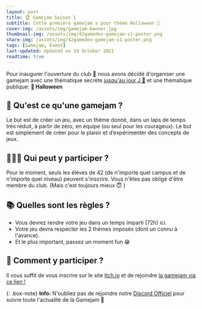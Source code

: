```yaml
---
layout: post
title: 🏆 Gamejam Saison 1
subtitle: Cette première gamejam a pour thème Halloween 🎃
cover-img: /assets/img/gamejam-banner.jpg
thumbnail-img: /assets/img/42gamedev-gamejam-s1-poster.png
share-img: /assets/img/42gamedev-gamejam-s1-poster.png
tags: [Gamejam, Event]
last-updated: Updated on 19 October 2021
readtime: true
---
```


Pour inaugurer l'ouverture du club 🎉 nous avons décidé d'organiser une gamejam avec une thématique secrète 
[jusqu'au jour J 📆](https://itch.io/jam/42gamedev-s1) et une thématique publique: **👻 Halloween**

## 👾 Qu'est ce qu'une gamejam ?
Le but est de créer un jeu, avec un thème donné, dans un laps de temps très réduit, à partir de zéro, en équipe (ou seul pour les courageux). Le but est simplement de créer pour le plaisir et d’expérimenter des concepts de jeux.

## 👩🏼‍💻 Qui peut y participer ?
Pour le moment, seuls les élèves de 42 (de n'importe quel campus et de n'importe quel niveau) peuvent s'inscrire.
Vous n'êtes pas obligé d'être membre du club. (Mais c'est toujours mieux 😇 )

## 📚 Quelles sont les règles ?
- Vous devrez rendre votre jeu dans un temps imparti (72h) ici.
- Votre jeu devra respecter les 2 thèmes imposés (dont un connu à l'avance).
- Et le plus important, passez un moment fun 😁

## 💼 Comment y participer ?
Il vous suffit de vous inscrire sur le site [Itch.io](https://itch.io)
et de rejoindre [la gamejam via ce lien !](https://itch.io/jam/42gamedev-s1)

{: .box-note}
**Info:** N'oubliez pas de rejoindre notre [Discord Officiel](https://discord.gg/w9KPeC5uYa) pour suivre toute l'actualité de la Gamejam 🎉